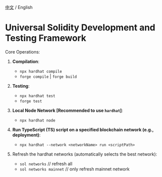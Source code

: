 [中文](https://github.com/VegieDoggie/solidity-framework/blob/main/README.md) / English

# Universal Solidity Development and Testing Framework

Core Operations:

1. **Compilation**:
    - `npx hardhat compile`
    - `forge compile` | `forge build`

2. **Testing**:
    - `npx hardhat test`
    - `forge test`

3. **Local Node Network [Recommended to use `hardhat`]**:
    - `npx hardhat node`

4. **Run TypeScript (TS) script on a specified blockchain network (e.g., deployment)**:
    - `npx hardhat --network <networkName> run <scriptPath>`

5. Refresh the hardhat networks (automatically selects the best network):

    - `sol networks` // refresh all
    - `sol networks mainnet` // only refresh mainnet network
